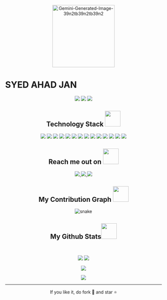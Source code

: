 <!-- Syed Arsalan Jan's Portfolio -->
<p align="center">
<img src="https://i.ibb.co/HX4gq6K/Gemini-Generated-Image-39n2tb39n2tb39n2.jpg" alt="Gemini-Generated-Image-39n2tb39n2tb39n2" height= "200px">
<h1>SYED AHAD JAN</h1>
</p align="center">


<p align="center">
 
 <img src="https://badges.pufler.dev/visits/arsalan307/arsalan307"/> 
 <!-- <img src="https://badges.pufler.dev/years/arsalan307"/> -->
 <img src="https://badges.pufler.dev/repos/arsalan307"/>
 <img src="https://badges.pufler.dev/commits/monthly/arsalan307" />

</p>

<h2 align="center">Technology Stack <img src="https://github.com/arsalan307/arsalan307/blob/main/images/laptop.gif" width="50"></h2>

<p align="center">
 <img src="https://img.shields.io/badge/C-00599C?style=flat-square&logo=c&logoColor=white"/>
<img src="https://img.shields.io/badge/-java-E34A86?style=flat-square&logo=java"/>
<img src="https://img.shields.io/badge/-C++-00599C?style=flat-square&logo=c"/>
<img src="https://img.shields.io/badge/-HTML5-E34F26?style=flat-square&logo=html5&logoColor=white"/>
<img src="https://img.shields.io/badge/-CSS3-1572B6?style=flat-square&logo=css3"/>
<img src="https://img.shields.io/badge/-Bootstrap-563D7C?style=flat-square&logo=bootstrap"/>
<img src="https://img.shields.io/badge/-Heroku-430098?style=flat-square&logo=heroku"/>
<img src="https://img.shields.io/badge/-JavaScript-black?style=flat-square&logo=javascript"/>
<img src="https://img.shields.io/badge/-Nodejs-black?style=flat-square&logo=Node.js"/>
<img src="https://img.shields.io/badge/-React-black?style=flat-square&logo=react"/>
<img src="https://img.shields.io/badge/-MongoDB-black?style=flat-square&logo=mongodb"/>
<img src="https://img.shields.io/badge/-MySQL-black?style=flat-square&logo=mysql"/>
<img src="https://img.shields.io/badge/-Git-black?style=flat-square&logo=git"/>
<img src="https://img.shields.io/badge/-GitHub-black?style=flat-square&logo=github"/>
</p>

<h2 align="center">Reach me out on <img src="https://media0.giphy.com/media/jqNPzdTTxQfOgOqpO4/source.gif" width="50"></h2>

<p align="center">
<a href="mailto: syedarsalanjan307@gmail.com">
 <img src="https://img.shields.io/badge/-syedarsalanjan307-c14438?style=flat-square&logo=Gmail&logoColor=white&link=mailto:syedarsalanjan307@gmail.com"/>
</a>
<a href="https://www.linkedin.com/in/syed-arsalan-jan/">
 <img src="https://img.shields.io/badge/-syedarsalanjan-blue?style=flat-square&logo=Linkedin&logoColor=white&link=https://www.linkedin.com/in/syed-arsalan-jan/"/>
</a>
 <a href="https://twitter.com/syedarsalan307">
 <img src="https://img.shields.io/badge/-syedarsalan307-blue?style=flat-square&logo=twitter&logoColor=white&link=https://twitter.com/syedarsalan307"/>
</a>
</p>


<h2 align="center">
  My Contribution Graph <img src="https://media.giphy.com/media/xUA7aZeLE2e0P7Znz2/giphy.gif" width="50">
</h2>
<p align="center">
  <img src="https://github.com/arsalan307/arsalan307/raw/output/github-contribution-grid-snake.svg" alt="snake"></center>
</p>

<h2 align="center">
  My Github Stats<img src="https://media.giphy.com/media/VgCDAzcKvsR6OM0uWg/giphy.gif" width="50">
</h2>
 
<br>

<p align = "center">
  <img  src = "https://github-readme-stats.vercel.app/api?username=arsalan307&show_icons=true&theme=radical&line_height=27">
  <img src = "https://github-readme-stats.vercel.app/api/top-langs/?username=arsalan307&hide=html,css,java,shaderlab,kotlin,hlsl&theme=radical">
</p>

<p align = "center">
 <img  src="https://github-readme-streak-stats.herokuapp.com/?user=arsalan307&show_icons=true&locale=en&layout=compact&theme=radical&line_height=0" />
</p> 

<p align = "center">
 <img src="https://activity-graph.herokuapp.com/graph?username=arsalan307&theme=redical">
</p> 
<hr>
<p align="center">If you like it, do fork 🍴 and star ⭐</p>
